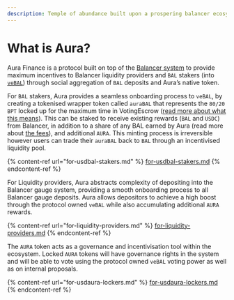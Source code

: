 ```yaml
---
description: Temple of abundance built upon a prospering balancer ecosystem
---
```


# What is Aura?

Aura Finance is a protocol built on top of the [Balancer system](https://app.balancer.fi/#/) to provide maximum incentives to Balancer liquidity providers and `BAL` stakers (into [`veBAL`](https://forum.balancer.fi/t/introducing-vebal-tokenomics/2512)) through social aggregation of `BAL` deposits and Aura’s native token.

For `BAL` stakers, Aura provides a seamless onboarding process to `veBAL`, by creating a tokenised wrapper token called `auraBAL` that represents the `80/20 BPT` locked up for the maximum time in VotingEscrow ([read more about what this means](https://forum.balancer.fi/t/introducing-vebal-tokenomics/2512)). This can be staked to receive existing rewards (`BAL` and `USDC`) from Balancer, in addition to a share of any BAL earned by Aura (read more about [the fees](fees.md)), and additional `AURA`. This minting process is irreversible however users can trade their `auraBAL` back to `BAL` through an incentivised liquidity pool.

{% content-ref url="for-usdbal-stakers.md" %}
[for-usdbal-stakers.md](for-usdbal-stakers.md)
{% endcontent-ref %}

For Liquidity providers, Aura abstracts complexity of depositing into the Balancer gauge system, providing a smooth onboarding process to all Balancer gauge deposits. Aura allows depositors to achieve a high boost through the protocol owned `veBAL` while also accumulating additional `AURA` rewards.

{% content-ref url="for-liquidity-providers.md" %}
[for-liquidity-providers.md](for-liquidity-providers.md)
{% endcontent-ref %}

The `AURA` token acts as a governance and incentivisation tool within the ecosystem. Locked `AURA` tokens will have governance rights in the system and will be able to vote using the protocol owned `veBAL` voting power as well as on internal proposals.

{% content-ref url="for-usdaura-lockers.md" %}
[for-usdaura-lockers.md](for-usdaura-lockers.md)
{% endcontent-ref %}
